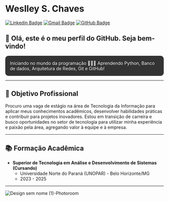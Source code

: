 # Weslley S. Chaves

[![Linkedin Badge](https://img.shields.io/badge/-Weslley%20Santos-0073b1?style=flat-square&logo=Linkedin&logoColor=white&link=https://www.linkedin.com/in/weslley-santos-789890228)](https://www.linkedin.com/in/weslley-santos-789890228) 
[![Gmail Badge](https://img.shields.io/badge/-weslleysantoschaves@gmail.com-c14438?style=flat-square&logo=Gmail&logoColor=white&link=mailto:weslleysantoschaves@gmail.com)](mailto:weslleysantoschaves@gmail.com) 
[![GitHub Badge](https://img.shields.io/badge/-Weslley%20Chaves-000000?style=flat-square&logo=Github&logoColor=white&link=https://github.com/Weslley-Chaves)](https://github.com/Weslley-Chaves) 

## 👋 Olá, este é o meu perfil do GitHub. Seja bem-vindo!

<div style="background-color: #333; color: white; padding: 15px; border-radius: 10px; text-shadow: 1px 1px 2px rgba(0, 0, 0, 0.5);">
   Iniciando no mundo da programação 👨🏻‍💻 Aprendendo Python, Banco de dados, Arquitetura de Redes, Git e GitHub!
</div>

---

## 🎯 Objetivo Profissional

Procuro uma vaga de estágio na área de Tecnologia da Informação para aplicar meus conhecimentos acadêmicos, desenvolver habilidades práticas e contribuir para projetos inovadores. Estou em transição de carreira e busco oportunidades no setor de tecnologia para utilizar minha experiência e paixão pela área, agregando valor à equipe e à empresa.

---

## 📚 Formação Acadêmica
  
- **Superior de Tecnologia em Análise e Desenvolvimento de Sistemas (Cursando)**
  - Universidade Norte do Paraná (UNOPAR) - Belo Horizonte/MG
  - 2023 - 2025

---

![Design sem nome (1)-Photoroom](https://github.com/user-attachments/assets/149a1cde-1f5c-44cd-9500-f969577b1d1c)

